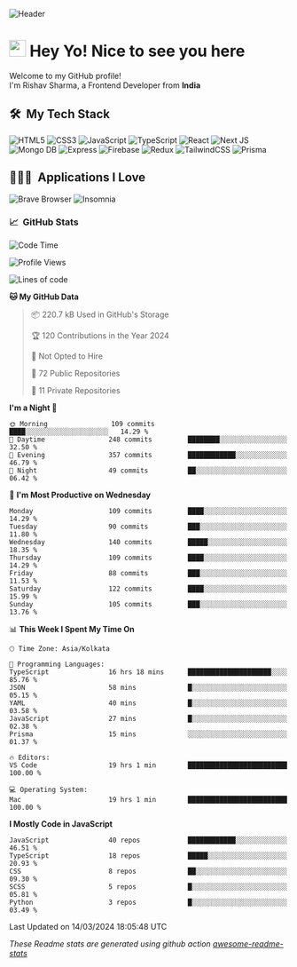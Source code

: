 ![Header](https://github.com/0xrishavsharma/0xrishavsharma/assets/63146727/d1ced55d-0def-4c32-8adf-552853988438)


<h1>
  <img src="https://emojis.slackmojis.com/emojis/images/1531849430/4246/blob-sunglasses.gif?1531849430" width="30"/> 
  Hey Yo! Nice to see you here 
<!--   <img src="https://user-images.githubusercontent.com/18350557/176309783-0785949b-9127-417c-8b55-ab5a4333674e.gif" width="30"/>  -->
</h1> 

<p>Welcome to my GitHub profile! </br> I'm Rishav Sharma, a Frontend Developer from <b>India</b>
<h2> 🛠 &nbsp;My Tech Stack</h3>

  ![HTML5](https://img.shields.io/badge/html5-%23E34F26.svg?style=for-the-badge&logo=html5&logoColor=white)
  ![CSS3](https://img.shields.io/badge/css3-%231572B6.svg?style=for-the-badge&logo=css3&logoColor=white)
  ![JavaScript](https://img.shields.io/badge/javascript-%23323330.svg?style=for-the-badge&logo=javascript&logoColor=%23F7DF1E)
  ![TypeScript](https://img.shields.io/badge/typescript-%23007ACC.svg?style=for-the-badge&logo=typescript&logoColor=white)
  ![React](https://img.shields.io/badge/react-%2320232a.svg?style=for-the-badge&logo=react&logoColor=%2361DAFB)
  ![Next JS](https://img.shields.io/badge/Next-black?style=for-the-badge&logo=next.js&logoColor=white)
  ![Mongo DB](https://img.shields.io/badge/MongoDB-13AA52?style=for-the-badge&logo=next.js&logoColor=white)
  ![Express](https://img.shields.io/badge/Express-1D1F21?style=for-the-badge&logo=express&logoColor=white)
  ![Firebase](https://img.shields.io/badge/Firebase-039BE5?style=for-the-badge&logo=Firebase&logoColor=white)
  ![Redux](https://img.shields.io/badge/redux-%23593d88.svg?style=for-the-badge&logo=redux&logoColor=white)
  ![TailwindCSS](https://img.shields.io/badge/tailwindcss-%2338B2AC.svg?style=for-the-badge&logo=tailwind-css&logoColor=white)
  ![Prisma](https://img.shields.io/badge/Prisma-3982CE?style=for-the-badge&logo=Prisma&logoColor=white)

<h2> 👨🏻‍💻 &nbsp;Applications I Love </h3>

  ![Brave Browser](https://img.shields.io/badge/-Brave_Browser-FB542B?style=for-the-badge&logo=brave&logoColor=white)
  ![Insomnia](https://img.shields.io/badge/-Insomnia-5849BE?style=for-the-badge&logo=insomnia&logoColor=white)


<h3> 📈 &nbsp;GitHub Stats </h3>

<!--START_SECTION:waka-->
![Code Time](http://img.shields.io/badge/Code%20Time-21%20hrs%2017%20mins-blue)

![Profile Views](http://img.shields.io/badge/Profile%20Views-0-blue)

![Lines of code](https://img.shields.io/badge/From%20Hello%20World%20I%27ve%20Written-8.1%20million%20lines%20of%20code-blue)

**🐱 My GitHub Data** 

> 📦 220.7 kB Used in GitHub's Storage 
 > 
> 🏆 120 Contributions in the Year 2024
 > 
> 🚫 Not Opted to Hire
 > 
> 📜 72 Public Repositories 
 > 
> 🔑 11 Private Repositories 
 > 
**I'm a Night 🦉** 

```text
🌞 Morning                109 commits         ████░░░░░░░░░░░░░░░░░░░░░   14.29 % 
🌆 Daytime                248 commits         ████████░░░░░░░░░░░░░░░░░   32.50 % 
🌃 Evening                357 commits         ████████████░░░░░░░░░░░░░   46.79 % 
🌙 Night                  49 commits          ██░░░░░░░░░░░░░░░░░░░░░░░   06.42 % 
```
📅 **I'm Most Productive on Wednesday** 

```text
Monday                   109 commits         ████░░░░░░░░░░░░░░░░░░░░░   14.29 % 
Tuesday                  90 commits          ███░░░░░░░░░░░░░░░░░░░░░░   11.80 % 
Wednesday                140 commits         █████░░░░░░░░░░░░░░░░░░░░   18.35 % 
Thursday                 109 commits         ████░░░░░░░░░░░░░░░░░░░░░   14.29 % 
Friday                   88 commits          ███░░░░░░░░░░░░░░░░░░░░░░   11.53 % 
Saturday                 122 commits         ████░░░░░░░░░░░░░░░░░░░░░   15.99 % 
Sunday                   105 commits         ███░░░░░░░░░░░░░░░░░░░░░░   13.76 % 
```


📊 **This Week I Spent My Time On** 

```text
🕑︎ Time Zone: Asia/Kolkata

💬 Programming Languages: 
TypeScript               16 hrs 18 mins      █████████████████████░░░░   85.76 % 
JSON                     58 mins             █░░░░░░░░░░░░░░░░░░░░░░░░   05.15 % 
YAML                     40 mins             █░░░░░░░░░░░░░░░░░░░░░░░░   03.58 % 
JavaScript               27 mins             █░░░░░░░░░░░░░░░░░░░░░░░░   02.38 % 
Prisma                   15 mins             ░░░░░░░░░░░░░░░░░░░░░░░░░   01.37 % 

🔥 Editors: 
VS Code                  19 hrs 1 min        █████████████████████████   100.00 % 

💻 Operating System: 
Mac                      19 hrs 1 min        █████████████████████████   100.00 % 
```

**I Mostly Code in JavaScript** 

```text
JavaScript               40 repos            ████████████░░░░░░░░░░░░░   46.51 % 
TypeScript               18 repos            █████░░░░░░░░░░░░░░░░░░░░   20.93 % 
CSS                      8 repos             ██░░░░░░░░░░░░░░░░░░░░░░░   09.30 % 
SCSS                     5 repos             █░░░░░░░░░░░░░░░░░░░░░░░░   05.81 % 
Python                   3 repos             █░░░░░░░░░░░░░░░░░░░░░░░░   03.49 % 
```




 Last Updated on 14/03/2024 18:05:48 UTC
<!--END_SECTION:waka-->
*These Readme stats are generated using github action [awesome-readme-stats](https://github.com/anmol098/waka-readme-stats)*
